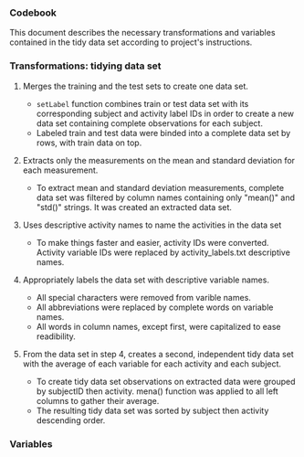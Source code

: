 ### Codebook

This document describes the necessary transformations and variables contained in the 
tidy data set according to project's instructions.

### Transformations: tidying data set

1. Merges the training and the test sets to create one data set.

   * `setLabel` function combines train or test data set with its corresponding subject
   and activity label IDs in order to create a new data set containing complete observations
   for each subject.
   * Labeled train and test data were binded into a complete data set by rows, with train data on top.
 
2. Extracts only the measurements on the mean and standard deviation for each measurement. 

   *  To extract mean and standard deviation measurements, complete data set was filtered
   by column names containing only "mean()" and "std()" strings. It was created an extracted data set.
   
3. Uses descriptive activity names to name the activities in the data set

   *  To make things faster and easier, activity IDs were converted. Activity 
   variable IDs were replaced by activity_labels.txt descriptive names. 
   
4. Appropriately labels the data set with descriptive variable names. 

   * All special characters were removed from varible names.
   * All abbreviations were replaced by complete words on variable names.
   * All words in column names, except first, were capitalized to ease 
   readibility.

5. From the data set in step 4, creates a second, independent tidy data set 
   with the average of each variable for each activity and each subject. 
   
   *  To create tidy data set observations on extracted data were grouped by 
   subjectID then activity. mena() function was applied to all left columns
   to gather their average.
   *  The resulting tidy data set was sorted by subject then activity descending
   order.

### Variables